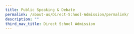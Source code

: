 ```yaml
---
title: Public Speaking & Debate
permalink: /about-us/Direct-School-Admission/permalink/
description: ""
third_nav_title: Direct School Admission
---
```

